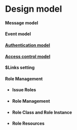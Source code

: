 # Design model  

#### Message model  

#### Event model  

#### [Authentication model](./003_Auth.md)  

#### [Access control model](./002_Access_Control.md)  

#### $Links setting  

#### Role Management  
<ul class="listStyleTypeNone">
<li><h4 id="issue-roles">Issue Roles</h4></li>
<li><h4 id="role-management-1">Role Management</h4></li>
<li><h4 id="role-class-and-role-instance">Role Class and Role Instance</h4></li>
<li><h4 id="role-resources">Role Resources</h4></li>
</ul>
